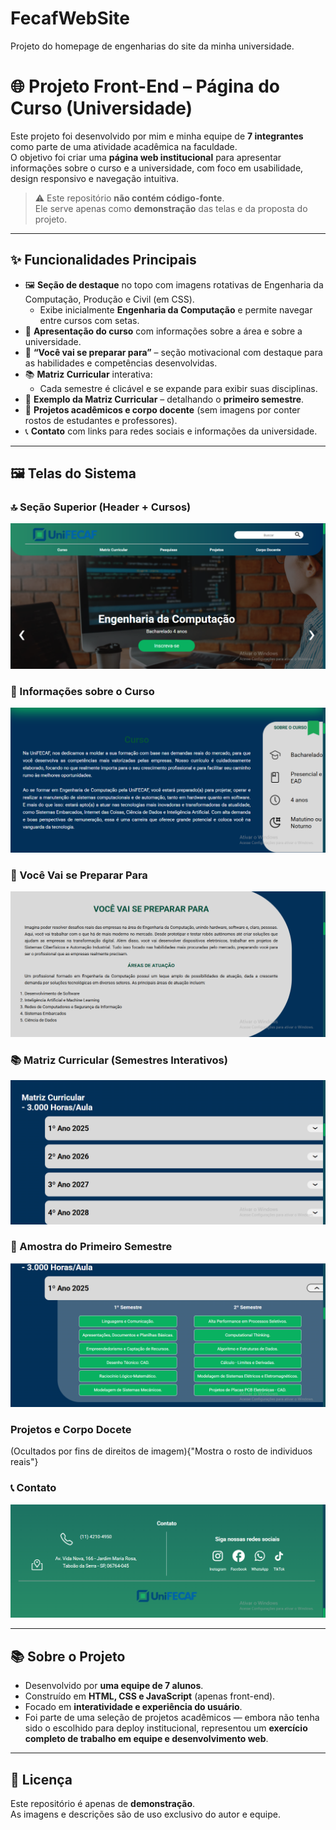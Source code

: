 # FecafWebSite
Projeto do homepage de engenharias do site da minha universidade. 

# 🌐 Projeto Front-End – Página do Curso (Universidade)

Este projeto foi desenvolvido por mim e minha equipe de **7 integrantes** como parte de uma atividade acadêmica na faculdade.  
O objetivo foi criar uma **página web institucional** para apresentar informações sobre o curso e a universidade, com foco em usabilidade, design responsivo e navegação intuitiva.  

> ⚠️ Este repositório **não contém código-fonte**.  
> Ele serve apenas como **demonstração** das telas e da proposta do projeto.

---

## ✨ Funcionalidades Principais
- 🖼️ **Seção de destaque** no topo com imagens rotativas de Engenharia da Computação, Produção e Civil (em CSS).  
  - Exibe inicialmente **Engenharia da Computação** e permite navegar entre cursos com setas.  
- 📘 **Apresentação do curso** com informações sobre a área e sobre a universidade.  
- 🎯 **“Você vai se preparar para”** – seção motivacional com destaque para as habilidades e competências desenvolvidas.  
- 📚 **Matriz Curricular** interativa:  
  - Cada semestre é clicável e se expande para exibir suas disciplinas.  
- 📝 **Exemplo da Matriz Curricular** – detalhando o **primeiro semestre**.  
- 🚀 **Projetos acadêmicos e corpo docente** (sem imagens por conter rostos de estudantes e professores).  
- 📞 **Contato** com links para redes sociais e informações da universidade.  

---

## 🖼️ Telas do Sistema

### 🔝 Seção Superior (Header + Cursos)
![Home Superior](FecafWebSite/home_superior.png)

### 📘 Informações sobre o Curso
![Curso](FecafWebSite/curso.png)

### 🎯 Você Vai se Preparar Para
![Preparação](FecafWebSite/preparação.png)

### 📚 Matriz Curricular (Semestres Interativos)
![Matriz Curricular](FecafWebSite/matriz_curricular.png)

### 📝 Amostra do Primeiro Semestre
![Amostra Matriz](FecafWebSite/amostra_matiz.png)

### Projetos e Corpo Docete
(Ocultados por fins de direitos de imagem){"Mostra o rosto de individuos reais"}

### 📞 Contato
![Contato](FecafWebSite/Contato.png)

---

## 📚 Sobre o Projeto
- Desenvolvido por **uma equipe de 7 alunos**.  
- Construído em **HTML, CSS e JavaScript** (apenas front-end).  
- Focado em **interatividade e experiência do usuário**.  
- Foi parte de uma seleção de projetos acadêmicos — embora não tenha sido o escolhido para deploy institucional, representou um **exercício completo de trabalho em equipe e desenvolvimento web**.  

---

## 📄 Licença
Este repositório é apenas de **demonstração**.  
As imagens e descrições são de uso exclusivo do autor e equipe.  
